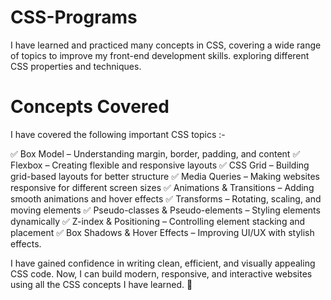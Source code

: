 # CSS-Programs
I have learned and practiced many concepts in CSS, covering a wide range of topics to improve my front-end development skills. exploring different CSS properties and techniques.

# Concepts Covered
I have covered the following important CSS topics :- 

✅ Box Model – Understanding margin, border, padding, and content
✅ Flexbox – Creating flexible and responsive layouts
✅ CSS Grid – Building grid-based layouts for better structure
✅ Media Queries – Making websites responsive for different screen sizes
✅ Animations & Transitions – Adding smooth animations and hover effects
✅ Transforms – Rotating, scaling, and moving elements
✅ Pseudo-classes & Pseudo-elements – Styling elements dynamically
✅ Z-index & Positioning – Controlling element stacking and placement
✅ Box Shadows & Hover Effects – Improving UI/UX with stylish effects.


I have gained confidence in writing clean, efficient, and visually appealing CSS code. Now, I can build modern, responsive, and interactive websites using all the CSS concepts I have learned. 🚀


